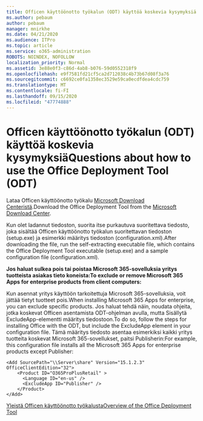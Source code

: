 ```yaml
---
title: Officen käyttöönotto työkalun (ODT) käyttöä koskevia kysymyksiä
ms.author: pebaum
author: pebaum
manager: mnirkhe
ms.date: 04/21/2020
ms.audience: ITPro
ms.topic: article
ms.service: o365-administration
ROBOTS: NOINDEX, NOFOLLOW
localization_priority: Normal
ms.assetid: 3e88e0f3-c86d-4ab8-b076-59d0552318f9
ms.openlocfilehash: e9f7581fd21cf5ca2d712038c4b73b67d08f3a76
ms.sourcegitcommit: c6692ce0fa1358ec3529e59ca0ecdfdea4cdc759
ms.translationtype: MT
ms.contentlocale: fi-FI
ms.lasthandoff: 09/15/2020
ms.locfileid: "47774888"
---
```

# <a name="questions-about-how-to-use-the-office-deployment-tool-odt"></a><span data-ttu-id="598e1-102">Officen käyttöönotto työkalun (ODT) käyttöä koskevia kysymyksiä</span><span class="sxs-lookup"><span data-stu-id="598e1-102">Questions about how to use the Office Deployment Tool (ODT)</span></span>

<span data-ttu-id="598e1-103">Lataa Officen käyttöönotto työkalu [Microsoft Download Centeristä](https://go.microsoft.com/fwlink/p/?LinkID=626065).</span><span class="sxs-lookup"><span data-stu-id="598e1-103">Download the Office Deployment Tool from the [Microsoft Download Center](https://go.microsoft.com/fwlink/p/?LinkID=626065).</span></span>
  
<span data-ttu-id="598e1-104">Kun olet ladannut tiedoston, suorita itse purkautuva suoritettava tiedosto, joka sisältää Officen käyttöönotto työkalun suoritettavan tiedoston (setup.exe) ja esimerkki määritys tiedoston (configuration.xml).</span><span class="sxs-lookup"><span data-stu-id="598e1-104">After downloading the file, run the self-extracting executable file, which contains the Office Deployment Tool executable (setup.exe) and a sample configuration file (configuration.xml).</span></span>
  
 <span data-ttu-id="598e1-105">**Jos haluat sulkea pois tai poistaa Microsoft 365-sovelluksia yritys tuotteista asiakas tieto koneista:**</span><span class="sxs-lookup"><span data-stu-id="598e1-105">**To exclude or remove Microsoft 365 Apps for enterprise products from client computers:**</span></span>
  
<span data-ttu-id="598e1-106">Kun asennat yritys käyttöön tarkoitettuja Microsoft 365-sovelluksia, voit jättää tietyt tuotteet pois.</span><span class="sxs-lookup"><span data-stu-id="598e1-106">When installing Microsoft 365 Apps for enterprise, you can exclude specific products.</span></span> <span data-ttu-id="598e1-107">Jos haluat tehdä näin, noudata ohjeita, jotka koskevat Officen asentamista ODT-ohjelman avulla, mutta Sisällytä ExcludeApp-elementti määritys tiedostoon.</span><span class="sxs-lookup"><span data-stu-id="598e1-107">To do so, follow the steps for installing Office with the ODT, but include the ExcludeApp element in your configuration file.</span></span> <span data-ttu-id="598e1-108">Tämä määritys tiedosto asentaa esimerkiksi kaikki yritys tuotteita koskevat Microsoft 365-sovellukset, paitsi Publisherin:</span><span class="sxs-lookup"><span data-stu-id="598e1-108">For example, this configuration file installs all the Microsoft 365 Apps for enterprise products except Publisher:</span></span>
  
```
<Add SourcePath="\\Server\share" Version="15.1.2.3" OfficeClientEdition="32">
    <Product ID="O365ProPlusRetail" >
      <Language ID="en-us" />
      <ExcludeApp ID="Publisher" />
    </Product>
</Add>
```

[<span data-ttu-id="598e1-109">Yleistä Officen käyttöönotto työkalusta</span><span class="sxs-lookup"><span data-stu-id="598e1-109">Overview of the Office Deployment Tool</span></span>](https://docs.microsoft.com/deployoffice/overview-office-deployment-tool)
  

